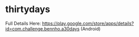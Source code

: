 # thirtydays

Full Details Here:
https://play.google.com/store/apps/details?id=com.challenge.bennho.a30days (Android)
